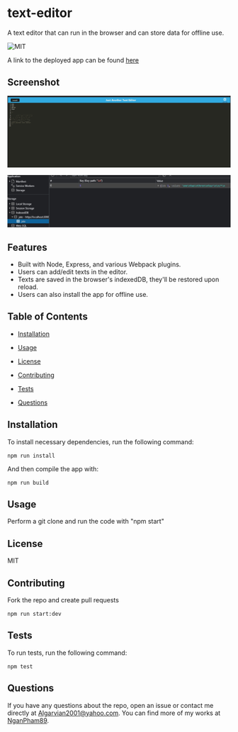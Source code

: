 # text-editor
A text editor that can run in the browser and can store data for offline use.

![MIT](https://img.shields.io/badge/license-MIT-blue.svg)

A link to the deployed app can be found [here](https://drive.google.com/file/d/1g9E9XEskw892D4jTHvWod0xJI46kedqt/view)

## Screenshot

![main](./assets/screenshots/main.jpg)

![db](./assets/screenshots/idb.jpg)

## Features

- Built with Node, Express, and various Webpack plugins.
- Users can add/edit texts in the editor.
- Texts are saved in the browser's indexedDB, they'll be restored upon reload.
- Users can also install the app for offline use.

## Table of Contents 

* [Installation](#installation)

* [Usage](#usage)

* [License](#license)

* [Contributing](#contributing)

* [Tests](#tests)

* [Questions](#questions)

## Installation

To install necessary dependencies, run the following command:
~~~
npm run install
~~~

And then compile the app with:

~~~
npm run build
~~~

## Usage

Perform a git clone and run the code with "npm start"

## License

MIT

## Contributing

Fork the repo and create pull requests

~~~
npm run start:dev
~~~

## Tests

To run tests, run the following command:
~~~
npm test
~~~
## Questions

If you have any questions about the repo, open an issue or contact me directly at Algarvian2001@yahoo.com. You can find more of my works at [NganPham89](https://github.com/NganPham89).

